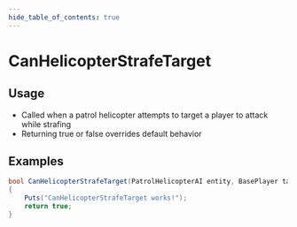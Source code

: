 ```yaml
---
hide_table_of_contents: true
---
```


# CanHelicopterStrafeTarget

## Usage

* Called when a patrol helicopter attempts to target a player to attack while strafing
* Returning true or false overrides default behavior

## Examples

```csharp title=""
bool CanHelicopterStrafeTarget(PatrolHelicopterAI entity, BasePlayer target)
{
    Puts("CanHelicopterStrafeTarget works!");
    return true;
}
```
